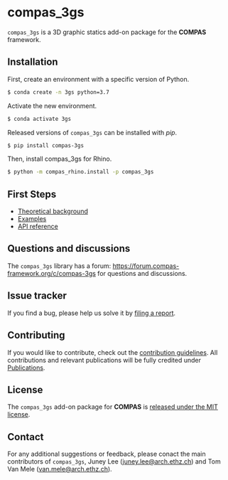 # compas_3gs

``compas_3gs`` is a 3D graphic statics add-on package for the **COMPAS** framework.


## Installation

First, create an environment with a specific version of Python.

```bash
$ conda create -n 3gs python=3.7
```

Activate the new environment.

```bash
$ conda activate 3gs
```

Released versions of ``compas_3gs`` can be installed with *pip*.

```bash
$ pip install compas-3gs
```

Then, install compas_3gs for Rhino.

```bash
$ python -m compas_rhino.install -p compas_3gs
```

## First Steps

* [Theoretical background](https://compas-dev.github.io/compas_3gs/theoretical_background.html)
* [Examples](https://compas-dev.github.io/compas_3gs/examples.html)
* [API reference](https://compas-dev.github.io/compas_3gs/api_reference.html)


## Questions and discussions

The ``compas_3gs`` library has a forum: https://forum.compas-framework.org/c/compas-3gs for questions and discussions.


## Issue tracker

If you find a bug, please help us solve it by [filing a report](https://github.com/BlockResearchGroup/compas_3gs/issues).


## Contributing

If you would like to contribute, check out the [contribution guidelines](https://blockresearchgroup.github.io/compas_3gs/contribution.html).
All contributions and relevant publications will be fully credited under [Publications](https://compas-dev.github.io/compas_3gs/Publications.html).


## License

The ``compas_3gs`` add-on package for **COMPAS** is [released under the MIT license](https://compas-dev.github.io/compas_3gs/license.html).


## Contact

For any additional suggestions or feedback, please conact the main contributors of ``compas_3gs``, Juney Lee (juney.lee@arch.ethz.ch) and Tom Van Mele (van.mele@arch.ethz.ch).
